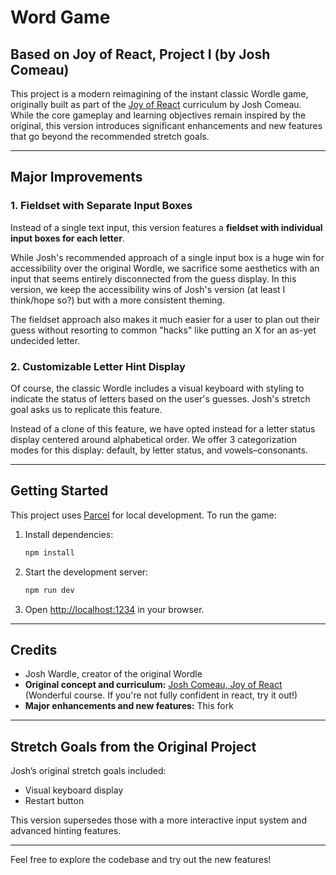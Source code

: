 # Word Game

## Based on Joy of React, Project I (by Josh Comeau)

This project is a modern reimagining of the instant classic Wordle game, originally built as part of the [Joy of React](https://courses.joshwcomeau.com/joy-of-react/) curriculum by Josh Comeau. While the core gameplay and learning objectives remain inspired by the original, this version introduces significant enhancements and new features that go beyond the recommended stretch goals.

---

## Major Improvements

### 1. Fieldset with Separate Input Boxes

Instead of a single text input, this version features a **fieldset with individual input boxes for each letter**.

While Josh's recommended approach of a single input box is a huge win for accessibility over the original Wordle, we sacrifice some aesthetics with an input that seems entirely disconnected from the guess display. In this version, we keep the accessibility wins of Josh's version (at least I think/hope so?) but with a more consistent theming. 

The fieldset approach also makes it much easier for a user to plan out their guess without resorting to common "hacks" like putting an X for an as-yet undecided letter.


### 2. Customizable Letter Hint Display

Of course, the classic Wordle includes a visual keyboard with styling to indicate the status of letters based on the user's guesses. Josh's stretch goal asks us to replicate this feature.

Instead of a clone of this feature, we have opted instead for a letter status display centered around alphabetical order. We offer 3 categorization modes for this display: default, by letter status, and vowels–consonants.

---


## Getting Started

This project uses [Parcel](https://parceljs.org/) for local development. To run the game:

1. Install dependencies:
   ```sh
   npm install
   ```
2. Start the development server:
   ```sh
   npm run dev
   ```
3. Open [http://localhost:1234](http://localhost:1234) in your browser.

---

## Credits
- Josh Wardle, creator of the original Wordle
- **Original concept and curriculum:** [Josh Comeau, Joy of React](https://courses.joshwcomeau.com/joy-of-react/) (Wonderful course. If you're not fully confident in react, try it out!)
- **Major enhancements and new features:** This fork

---

## Stretch Goals from the Original Project

Josh’s original stretch goals included:
- Visual keyboard display
- Restart button

This version supersedes those with a more interactive input system and advanced hinting features.

---

Feel free to explore the codebase and try out the new features!
